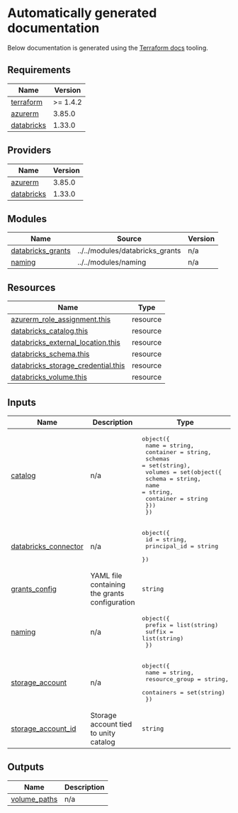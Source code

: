 <!-- BEGIN_TF_DOCS -->
# Automatically generated documentation
Below documentation is generated using the [Terraform docs](https://terraform-docs.io/user-guide/introduction/) tooling.

## Requirements

| Name | Version |
|------|---------|
| <a name="requirement_terraform"></a> [terraform](#requirement\_terraform) | >= 1.4.2 |
| <a name="requirement_azurerm"></a> [azurerm](#requirement\_azurerm) | 3.85.0 |
| <a name="requirement_databricks"></a> [databricks](#requirement\_databricks) | 1.33.0 |

## Providers

| Name | Version |
|------|---------|
| <a name="provider_azurerm"></a> [azurerm](#provider\_azurerm) | 3.85.0 |
| <a name="provider_databricks"></a> [databricks](#provider\_databricks) | 1.33.0 |

## Modules

| Name | Source | Version |
|------|--------|---------|
| <a name="module_databricks_grants"></a> [databricks\_grants](#module\_databricks\_grants) | ../../modules/databricks_grants | n/a |
| <a name="module_naming"></a> [naming](#module\_naming) | ../../modules/naming | n/a |

## Resources

| Name | Type |
|------|------|
| [azurerm_role_assignment.this](https://registry.terraform.io/providers/hashicorp/azurerm/3.85.0/docs/resources/role_assignment) | resource |
| [databricks_catalog.this](https://registry.terraform.io/providers/databricks/databricks/1.33.0/docs/resources/catalog) | resource |
| [databricks_external_location.this](https://registry.terraform.io/providers/databricks/databricks/1.33.0/docs/resources/external_location) | resource |
| [databricks_schema.this](https://registry.terraform.io/providers/databricks/databricks/1.33.0/docs/resources/schema) | resource |
| [databricks_storage_credential.this](https://registry.terraform.io/providers/databricks/databricks/1.33.0/docs/resources/storage_credential) | resource |
| [databricks_volume.this](https://registry.terraform.io/providers/databricks/databricks/1.33.0/docs/resources/volume) | resource |

## Inputs

| Name | Description | Type | Default | Required |
|------|-------------|------|---------|:--------:|
| <a name="input_catalog"></a> [catalog](#input\_catalog) | n/a | <pre>object({<br>    name      = string,<br>    container = string,<br>    schemas   = set(string),<br>    volumes = set(object({<br>      schema    = string,<br>      name      = string,<br>      container = string<br>    }))<br>  })</pre> | n/a | yes |
| <a name="input_databricks_connector"></a> [databricks\_connector](#input\_databricks\_connector) | n/a | <pre>object({<br>    id           = string,<br>    principal_id = string<br>  })</pre> | n/a | yes |
| <a name="input_grants_config"></a> [grants\_config](#input\_grants\_config) | YAML file containing the grants configuration | `string` | `null` | no |
| <a name="input_naming"></a> [naming](#input\_naming) | n/a | <pre>object({<br>    prefix = list(string)<br>    suffix = list(string)<br>  })</pre> | n/a | yes |
| <a name="input_storage_account"></a> [storage\_account](#input\_storage\_account) | n/a | <pre>object({<br>    name           = string,<br>    resource_group = string,<br>    containers     = set(string)<br>  })</pre> | n/a | yes |
| <a name="input_storage_account_id"></a> [storage\_account\_id](#input\_storage\_account\_id) | Storage account tied to unity catalog | `string` | n/a | yes |

## Outputs

| Name | Description |
|------|-------------|
| <a name="output_volume_paths"></a> [volume\_paths](#output\_volume\_paths) | n/a |
<!-- END_TF_DOCS -->